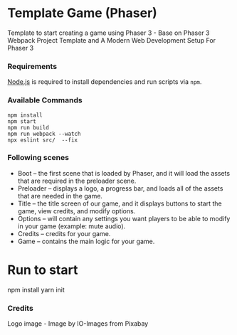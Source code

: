 # Template Game (Phaser)


Template to start creating a game using Phaser 3 - Base on <a herf='https://phasertutorials.com/creating-a-phaser-3-template-part-1/'>Phaser 3 Webpack Project Template</a>  and <a herf='https://snowbillr.github.io/blog/2018-04-09-a-modern-web-development-setup-for-phaser-3/'>A Modern Web Development Setup For Phaser 3</a>


### Requirements

[Node.js](https://nodejs.org) is required to install dependencies and run scripts via `npm`.

### Available Commands

 `npm install`<br>
 `npm start`<br>
 `npm run build`<br>
 `npm run webpack --watch`<br>
 `npx eslint src/  --fix`<br>


### Following scenes

* Boot – the first scene that is loaded by Phaser, and it will load the assets that are required in the preloader scene.
* Preloader – displays a logo, a progress bar, and loads all of the assets that are needed in the game.
* Title – the title screen of our game, and it displays buttons to start the game, view credits, and modify options.
* Options – will contain any settings you want players to be able to modify in your game (example: mute audio).
* Credits – credits for your game.
* Game – contains the main logic for your game.


# Run to start

npm install
yarn init


### Credits

Logo image - Image by IO-Images from Pixabay 